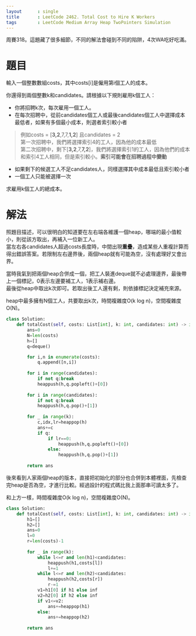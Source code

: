 ```yaml
--- 
layout      : single
title       : LeetCode 2462. Total Cost to Hire K Workers
tags        : LeetCode Medium Array Heap TwoPointers Simulation
---
```

周賽318。這題藏了很多細節，不同的解法會碰到不同的陷阱，4次WA吃好吃滿。  

# 題目
輸入一個整數數組costs，其中costs[i]是僱用第i個工人的成本。  

你還得到兩個整數k和candidates。請根據以下規則雇用k個工人：  
- 你將招聘k次，每次雇用一個工人。 
- 在每次招聘中，從前candidates個工人或最後candidates個工人中選擇成本最低者，如果有多個最小成本，則選者索引較小者  
> 例如costs = [**3,2**,7,7,**1,2**] 且candidates = 2  
> 第一次招聘中，我們將選擇索引4的工人，因為他的成本最低  
> 第二次招聘中，剩下[**3,2**,7,**7,2**]，我們將選擇索引1的工人，因為他們的成本和索引4工人相同，但是索引較小。**索引可能會在招聘過程中變動**  
- 如果剩下的候選工人不足candidates人，同樣選擇其中成本最低且索引較小者  
- 一個工人只能被選擇一次  

求雇用k個工人的總成本。  

# 解法
照題目描述，可以很明白的知道要在左右端各維護一個heap，哪端的最小值較小，則從該方取出，再補入一位新工人。  
當左右各candidates人超過costs長度時，中間出現**重疊**，造成某些人重複計算而得出錯誤答案。若限制左右邊界後，兩個heap就有可能為空，沒有處理好又會出界。  

當時我氣到把兩個heap合併成一個，把工人裝進deque就不必處理邊界，最後帶上一個標記，0表示左邊要補工人，1表示補右邊。  
最後從heap中取出k次即可。若取出後工人還有剩，則依據標記決定補充來源。  

heap中最多擁有N個工人，共要取出k次，時間複雜度O(k log n)，空間複雜度O(N)。  

```python
class Solution:
    def totalCost(self, costs: List[int], k: int, candidates: int) -> int:
        ans=0
        N=len(costs)
        h=[]
        q=deque()

        for i,n in enumerate(costs):
            q.append([n,i])
        
        for i in range(candidates):
            if not q:break
            heappush(h,q.popleft()+[0])
        
        for i in range(candidates):
            if not q:break
            heappush(h,q.pop()+[1])
        
        for _ in range(k):
            c,idx,lr=heappop(h)
            ans+=c
            if q:
                if lr==0:
                    heappush(h,q.popleft()+[0])
                else:
                    heappush(h,q.pop()+[1])
                
        return ans
```

後來看到人家兩個heap的版本，直接把初始化的部分也合併到本體裡面，先檢查完heap是否為空，才進行比較。經過設計的程式碼比我上面那串可讀太多了。  

和上方一樣，時間複雜度O(k log n)，空間複雜度O(N)。  

```python
class Solution:
    def totalCost(self, costs: List[int], k: int, candidates: int) -> int:
        h1=[]
        h2=[]
        ans=0
        l=0
        r=len(costs)-1
        
        for _ in range(k):
            while l<=r and len(h1)<candidates:
                heappush(h1,costs[l])
                l+=1
            while l<=r and len(h2)<candidates:
                heappush(h2,costs[r])
                r-=1
            v1=h1[0] if h1 else inf
            v2=h2[0] if h2 else inf
            if v1<=v2:
                ans+=heappop(h1)
            else:
                ans+=heappop(h2)
        
        return ans
```
